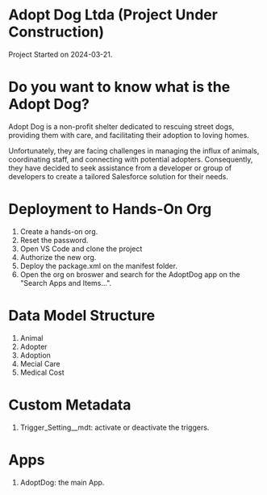 # Adopt Dog Ltda (Project Under Construction)
Project Started on 2024-03-21.

# Do you want to know what is the Adopt Dog?
Adopt Dog is a non-profit shelter dedicated to rescuing street dogs, providing them with care, and facilitating their adoption to loving homes.

Unfortunately, they are facing challenges in managing the influx of animals, coordinating staff, and connecting with potential adopters. Consequently, they have decided to seek assistance from a developer or group of developers to create a tailored Salesforce solution for their needs.

# Deployment to Hands-On Org
1. Create a hands-on org.
2. Reset the password.
3. Open VS Code and clone the project
4. Authorize the new org.
5. Deploy the package.xml on the manifest folder.
6. Open the org on broswer and search for the AdoptDog app on the "Search Apps and Items...".

# Data Model Structure
1. Animal
2. Adopter
3. Adoption
4. Mecial Care
5. Medical Cost

# Custom Metadata
1. Trigger_Setting__mdt: activate or deactivate the triggers.

# Apps
1. AdoptDog: the main App.
